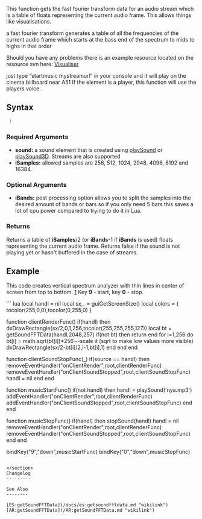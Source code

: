 This function gets the fast fourier transform data for an audio stream which is a table of floats representing the current audio frame. This allows things like visualisations.

a fast fourier transform generates a table of all the frequencies of the current audio frame which starts at the bass end of the spectrum to mids to highs in that order

Should you have any problems there is an example resource located on the resource svn here: [Visualiser](https://code.google.com/p/mtasa-resources/source/browse/#svn%2Ftrunk%2F%5Bgameplay%5D%2FVisualiser)

just type “startmusic mystreamurl” in your console and it will play on the cinema billboard near A51 If the element is a player, this function will use the players voice.

Syntax
------

``` lua
 )
```

### Required Arguments

-   **sound:** a sound element that is created using [playSound](/docs/playsound.md "wikilink") or [playSound3D](/playSound3D.md "wikilink"). Streams are also supported
-   **iSamples:** allowed samples are 256, 512, 1024, 2048, 4096, 8192 and 16384.

### Optional Arguments

-   **iBands:** post processing option allows you to split the samples into the desired amount of bands or bars so if you only need 5 bars this saves a lot of cpu power compared to trying to do it in Lua.

### Returns

Returns a table of **iSamples**/2 (or **iBands**-1 if **iBands** is used) floats representing the current audio frame. Returns false if the sound is not playing yet or hasn't buffered in the case of streams.

Example
-------

This code creates vertical spectrum analyzer with thin lines in center of screen from top to bottom. [1](http://imageshack.com/a/img543/79/i4oz.png) Key **9** - start, key **0** - stop.

<section name="Client" class="client" show="true">
``` lua
local handl = nil
local sx,_ = guiGetScreenSize()
local colors = { tocolor(255,0,0),tocolor(0,255,0) }
 
function clientRenderFunc()
    if(handl) then
    dxDrawRectangle(sx/2,0,1,256,tocolor(255,255,255,127))
        local bt = getSoundFFTData(handl,2048,257)
    if(not bt) then return end
        for i=1,256 do
            bt[i] = math.sqrt(bt[i])*256 --scale it (sqrt to make low values more visible)
            dxDrawRectangle(sx/2-bt[i]/2,i-1,bt[i],1)
        end
    end
end

function clientSoundStopFunc(_)
    if(source == handl) then
    removeEventHandler("onClientRender",root,clientRenderFunc)
    removeEventHandler("onClientSoundStopped",root,clientSoundStopFunc)
    handl = nil
    end
end
 
function musicStartFunc()
    if(not handl) then
        handl = playSound('nya.mp3')
        addEventHandler("onClientRender",root,clientRenderFunc)
    addEventHandler("onClientSoundStopped",root,clientSoundStopFunc)
    end
end
 
function musicStopFunc()
    if(handl) then
        stopSound(handl)
        handl = nil
        removeEventHandler("onClientRender",root,clientRenderFunc)
    removeEventHandler("onClientSoundStopped",root,clientSoundStopFunc)
    end
end
 
bindKey("9","down",musicStartFunc)
bindKey("0","down",musicStopFunc)
```

</section>
Changelog
---------

See Also
--------

[ES:getSoundFFTData](/docs/es:getsoundfftdata.md "wikilink") [AR:getSoundFFTData](/AR:getSoundFFTData.md "wikilink")
